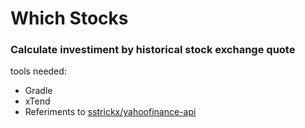 # Which Stocks
### Calculate investiment by historical stock exchange quote  
tools needed:  
* Gradle
* xTend  
* Referiments to [sstrickx/yahoofinance-api](https://github.com/sstrickx/yahoofinance-api)
